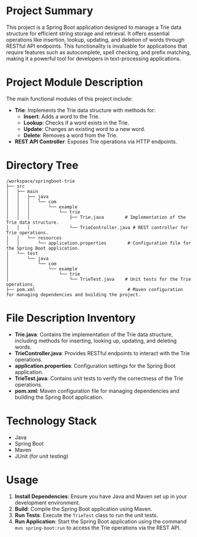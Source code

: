 # Project Summary
This project is a Spring Boot application designed to manage a Trie data structure for efficient string storage and retrieval. It offers essential operations like insertion, lookup, updating, and deletion of words through RESTful API endpoints. This functionality is invaluable for applications that require features such as autocomplete, spell checking, and prefix matching, making it a powerful tool for developers in text-processing applications.

# Project Module Description
The main functional modules of this project include:
- **Trie**: Implements the Trie data structure with methods for:
  - **Insert**: Adds a word to the Trie.
  - **Lookup**: Checks if a word exists in the Trie.
  - **Update**: Changes an existing word to a new word.
  - **Delete**: Removes a word from the Trie.
- **REST API Controller**: Exposes Trie operations via HTTP endpoints.

# Directory Tree
```
/workspace/springboot-trie
├── src
│   ├── main
│   │   ├── java
│   │   │   └── com
│   │   │       └── example
│   │   │           └── trie
│   │   │               ├── Trie.java        # Implementation of the Trie data structure.
│   │   │               └── TrieController.java # REST controller for Trie operations.
│   │   └── resources
│   │       └── application.properties        # Configuration file for the Spring Boot application.
│   └── test
│       └── java
│           └── com
│               └── example
│                   └── trie
│                       └── TrieTest.java    # Unit tests for the Trie operations.
├── pom.xml                                   # Maven configuration for managing dependencies and building the project.
```

# File Description Inventory
- **Trie.java**: Contains the implementation of the Trie data structure, including methods for inserting, looking up, updating, and deleting words.
- **TrieController.java**: Provides RESTful endpoints to interact with the Trie operations.
- **application.properties**: Configuration settings for the Spring Boot application.
- **TrieTest.java**: Contains unit tests to verify the correctness of the Trie operations.
- **pom.xml**: Maven configuration file for managing dependencies and building the Spring Boot application.

# Technology Stack
- Java
- Spring Boot
- Maven
- JUnit (for unit testing)

# Usage
1. **Install Dependencies**: Ensure you have Java and Maven set up in your development environment.
2. **Build**: Compile the Spring Boot application using Maven.
3. **Run Tests**: Execute the `TrieTest` class to run the unit tests.
4. **Run Application**: Start the Spring Boot application using the command `mvn spring-boot:run` to access the Trie operations via the REST API.
